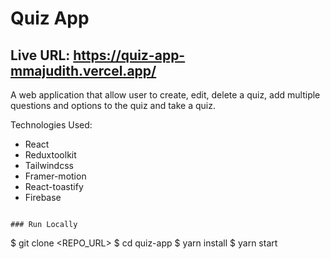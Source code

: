 # Quiz App

## Live URL: https://quiz-app-mmajudith.vercel.app/

A web application that allow user to create, edit, delete a quiz, add multiple questions
and options to the quiz and take a quiz.

Technologies Used:

- React
- Reduxtoolkit
- Tailwindcss
- Framer-motion
- React-toastify
- Firebase

```

### Run Locally

```

$ git clone <REPO_URL>
$ cd quiz-app
$ yarn install
$ yarn start
